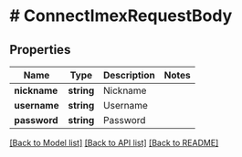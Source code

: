 # # ConnectImexRequestBody

## Properties

Name | Type | Description | Notes
------------ | ------------- | ------------- | -------------
**nickname** | **string** | Nickname |
**username** | **string** | Username |
**password** | **string** | Password |

[[Back to Model list]](../../README.md#models) [[Back to API list]](../../README.md#endpoints) [[Back to README]](../../README.md)
